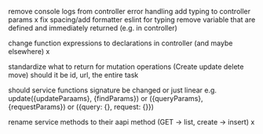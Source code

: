 remove console logs from controller error handling
add typing to controller params x
fix spacing/add formatter
eslint for typing
remove variable that are defined and immediately returned (e.g. in controller)

change function expressions to declarations in controller (and maybe elsewhere) x

standardize what to return for mutation operations (Create update delete move) should it be id, url, the entire task

should service functions signature be changed or just linear e.g. update({updateParaams}, {findParams}) or ({queryParams}, {requestParams}) or ({query: {}, request: {}})

rename service methods to their aapi method (GET -> list, create  -> insert) x